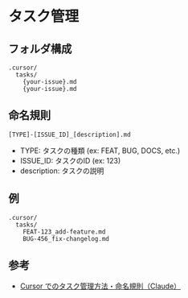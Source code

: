 # タスク管理

## フォルダ構成

```
.cursor/
  tasks/
    {your-issue}.md
    {your-issue}.md
```

## 命名規則

`[TYPE]-[ISSUE_ID]_[description].md`

- TYPE: タスクの種類 (ex: FEAT, BUG, DOCS, etc.)
- ISSUE_ID: タスクのID (ex: 123)
- description: タスクの説明

## 例

```
.cursor/
  tasks/
    FEAT-123_add-feature.md
    BUG-456_fix-changelog.md
```

## 参考

- [Cursor でのタスク管理方法・命名規則（Claude）](https://claude.ai/chat/e4659ca0-7a25-4bf7-a3d0-d06d18f0e84b)